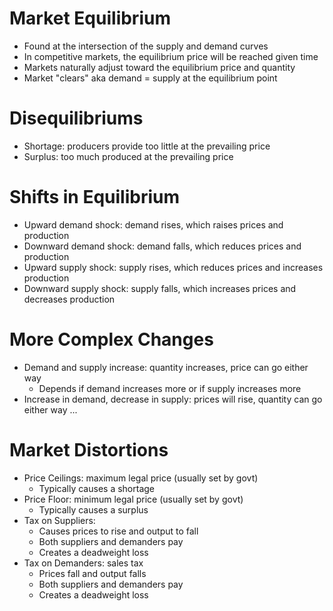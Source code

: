 # Market Equilibrium
- Found at the intersection of the supply and demand curves
- In competitive markets, the equilibrium price will be reached given time
- Markets naturally adjust toward the equilibrium price and quantity
- Market "clears" aka demand = supply at the equilibrium point

# Disequilibriums
- Shortage: producers provide too little at the prevailing price
- Surplus: too much produced at the prevailing price

# Shifts in Equilibrium
- Upward demand shock: demand rises, which raises prices and production
- Downward demand shock: demand falls, which reduces prices and production
- Upward supply shock: supply rises, which reduces prices and increases
  production
- Downward supply shock: supply falls, which increases prices and decreases
  production

# More Complex Changes
- Demand and supply increase: quantity increases, price can go either way
	- Depends if demand increases more or if supply increases more
- Increase in demand, decrease in supply: prices will rise, quantity can go
  either way
...

# Market Distortions
- Price Ceilings: maximum legal price (usually set by govt)
	- Typically causes a shortage
- Price Floor: minimum legal price (usually set by govt)
	- Typically causes a surplus
- Tax on Suppliers:
	- Causes prices to rise and output to fall
	- Both suppliers and demanders pay
	- Creates a deadweight loss
- Tax on Demanders: sales tax
	- Prices fall and output falls
	- Both suppliers and demanders pay
	- Creates a deadweight loss

